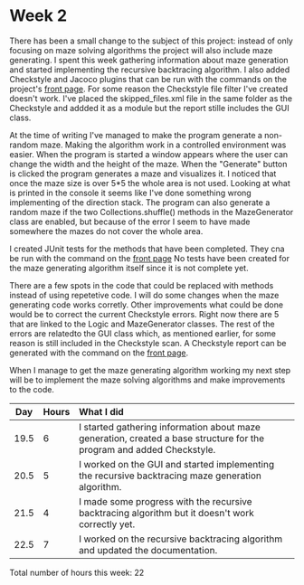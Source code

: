 # Week 2

There has been a small change to the subject of this project: instead of only focusing on maze solving algorithms the project will also include maze generating. I spent this week gathering information about maze generation and started implementing the recursive backtracing algorithm. I also added Checkstyle and Jacoco plugins that can be run with the commands on the project's [front page](https://github.com/H4m5t3r/Comparison-of-maze-solving-algorithms). For some reason the Checkstyle file filter I've created doesn't work. I've placed the skipped_files.xml file in the same folder as the Checkstyle and addded it as a module but the report stille includes the GUI class.

At the time of writing I've managed to make the program generate a non-random maze. Making the algorithm work in a controlled environment was easier. When the program is started a window appears where the user can change the width and the height of the maze. When the "Generate" button is clicked the program generates a maze and visualizes it. I noticed that once the maze size is over 5*5 the whole area is not used. Looking at what is printed in the console it seems like I've done something wrong implementing of the direction stack. The program can also generate a random maze if the two Collections.shuffle() methods in the MazeGenerator class are enabled, but because of the error I seem to have made somewhere the mazes do not cover the whole area.

I created JUnit tests for the methods that have been completed. They cna be run with the command on the [front page](https://github.com/H4m5t3r/Comparison-of-maze-solving-algorithms) No tests have been created for the maze generating algorithm itself since it is not complete yet.

There are a few spots in the code that could be replaced with methods instead of using repetetive code. I will do some changes when the maze generating code works corretly. Other improvements what could be done would be to correct the current Checkstyle errors. Right now there are 5 that are linked to the Logic and MazeGenerator classes. The rest of the errors are relatedto the GUI class which, as mentioned earlier, for some reason is still included in the Checkstyle scan. A Checkstyle report can be generated with the command on the [front page](https://github.com/H4m5t3r/Comparison-of-maze-solving-algorithms).

When I manage to get the maze generating algorithm working my next step will be to implement the maze solving algorithms and make improvements to the code.

| Day | Hours | What I did  |
| :----:|:-----| :-----|
|19.5|6| I started gathering information about maze generation, created a base structure for the program and added Checkstyle. |
|20.5|5| I worked on the GUI and started implementing the recursive backtracing maze generation algorithm. |
|21.5|4| I made some progress with the recursive backtracing algorithm but it doesn't work correctly yet. |
|22.5|7| I worked on the recursive backtracing algorithm and updated the documentation. |

Total number of hours this week: 22

